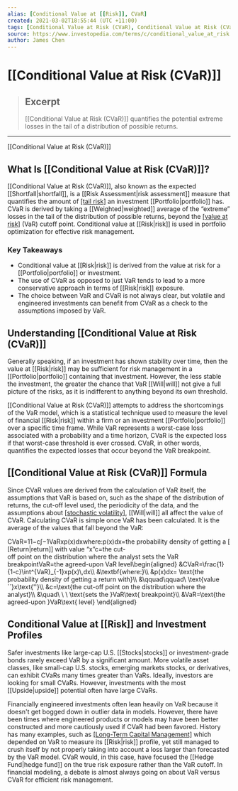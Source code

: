 ```yaml
---
alias: [Conditional Value at [[Risk]], CVaR]
created: 2021-03-02T18:55:44 (UTC +11:00)
tags: [Conditional Value at Risk (CVaR), Conditional Value at Risk (CVaR)]
source: https://www.investopedia.com/terms/c/conditional_value_at_risk.asp
author: James Chen
---
```


# [[Conditional Value at Risk (CVaR)]]

> ## Excerpt
> [[Conditional Value at Risk (CVaR)]] quantifies the potential extreme losses in the tail of a distribution of possible returns.

---

[[Conditional Value at Risk (CVaR)]]
## What Is [[Conditional Value at Risk (CVaR)]]?

[[Conditional Value at Risk (CVaR)]], also known as the expected [[Shortfall|shortfall]], is a [[Risk Assessment|risk assessment]] measure that quantifies the amount of [[tail risk]](https://www.investopedia.com/terms/t/tailrisk.asp) an investment [[Portfolio|portfolio]] has. CVaR is derived by taking a [[Weighted|weighted]] average of the “extreme” losses in the tail of the distribution of possible returns, beyond the [[value at risk]](https://www.investopedia.com/terms/v/var.asp) (VaR) cutoff point. Conditional value at [[Risk|risk]] is used in portfolio optimization for effective risk management.

### Key Takeaways

-   Conditional value at [[Risk|risk]] is derived from the value at risk for a [[Portfolio|portfolio]] or investment.
-   The use of CVaR as opposed to just VaR tends to lead to a more conservative approach in terms of [[Risk|risk]] exposure.
-   The choice between VaR and CVaR is not always clear, but volatile and engineered investments can benefit from CVaR as a check to the assumptions imposed by VaR.

## Understanding [[Conditional Value at Risk (CVaR)]]

Generally speaking, if an investment has shown stability over time, then the value at [[Risk|risk]] may be sufficient for risk management in a [[Portfolio|portfolio]] containing that investment. However, the less stable the investment, the greater the chance that VaR [[Will|will]] not give a full picture of the risks, as it is indifferent to anything beyond its own threshold.

[[Conditional Value at Risk (CVaR)]] attempts to address the shortcomings of the VaR model, which is a statistical technique used to measure the level of financial [[Risk|risk]] within a firm or an investment [[Portfolio|portfolio]] over a specific time frame. While VaR represents a worst-case loss associated with a probability and a time horizon, CVaR is the expected loss if that worst-case threshold is ever crossed. CVaR, in other words, quantifies the expected losses that occur beyond the VaR breakpoint.

## [[Conditional Value at Risk (CVaR)]] Formula

Since CVaR values are derived from the calculation of VaR itself, the assumptions that VaR is based on, such as the shape of the distribution of returns, the cut-off level used, the periodicity of the data, and the assumptions about [[stochastic volatility]](https://www.investopedia.com/terms/s/stochastic-[[Volatility|volatility]].asp), [[Will|will]] all affect the value of CVaR. Calculating CVaR is simple once VaR has been calculated. It is the average of the values that fall beyond the VaR:

CVaR\=11−c∫−1VaRxp(x)dxwhere:p(x)dx\=the probability density of getting a [[Return|return]] with value “x”c\=the cut-off point on the distribution where the analyst sets the VaR breakpointVaR\=the agreed-upon VaR level\\begin{aligned} &CVaR=\\frac{1}{1-c}\\int^{VaR}\_{-1}xp(x)\\,dx\\\\ &\\textbf{where:}\\\\ &p(x)dx= \\text{the probability density of getting a return with}\\\\ &\\qquad\\qquad\\ \\text{value \`\`}x\\text{''}\\\\ &c=\\text{the cut-off point on the distribution where the analyst}\\\\ &\\quad\\ \\ \\ \\text{sets the }VaR\\text{ breakpoint}\\\\ &VaR=\\text{the agreed-upon }VaR\\text{ level} \\end{aligned} 

## Conditional Value at [[Risk]] and Investment Profiles

Safer investments like large-cap U.S. [[Stocks|stocks]] or investment-grade bonds rarely exceed VaR by a significant amount. More volatile asset classes, like small-cap U.S. stocks, emerging markets stocks, or derivatives, can exhibit CVaRs many times greater than VaRs. Ideally, investors are looking for small CVaRs. However, investments with the most [[Upside|upside]] potential often have large CVaRs.

Financially engineered investments often lean heavily on VaR because it doesn't get bogged down in outlier data in models. However, there have been times where engineered products or models may have been better constructed and more cautiously used if CVaR had been favored. History has many examples, such as [[Long-Term Capital Management]](https://www.investopedia.com/terms/l/longtermcapital.asp) which depended on VaR to measure its [[Risk|risk]] profile, yet still managed to crush itself by not properly taking into account a loss larger than forecasted by the VaR model. CVaR would, in this case, have focused the [[Hedge Fund|hedge fund]] on the true risk exposure rather than the VaR cutoff. In financial modeling, a debate is almost always going on about VaR versus CVaR for efficient risk management.
